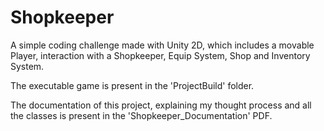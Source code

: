 # Shopkeeper

A simple coding challenge made with Unity 2D, which includes a movable Player, interaction with a Shopkeeper, Equip System, Shop and Inventory System.

The executable game is present in the 'ProjectBuild' folder.

The documentation of this project, explaining my thought process and all the classes is present in the 'Shopkeeper_Documentation' PDF.

